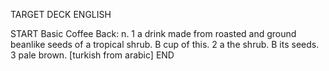 TARGET DECK
ENGLISH

START
Basic
Coffee
Back: n. 1 a drink made from roasted and ground beanlike seeds of a tropical shrub. B cup of this. 2 a the shrub. B its seeds. 3 pale brown. [turkish from arabic]
END
